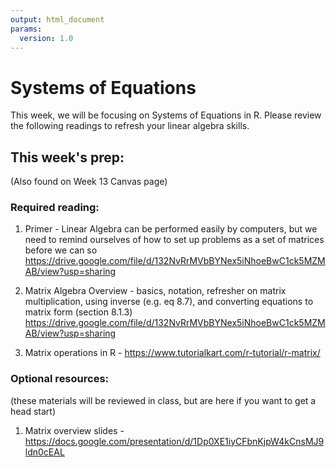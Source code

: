 ```yaml
---
output: html_document
params:
  version: 1.0
---
```


# Systems of Equations



This week, we will be focusing on Systems of Equations in R. Please review the following readings to refresh your linear algebra skills. 

## This week's prep:
(Also found on Week 13 Canvas page)

### Required reading:

1. Primer - Linear Algebra can be performed easily by computers, but we need to remind ourselves of how to set up problems as a set of matrices before we can so    <https://drive.google.com/file/d/132NvRrMVbBYNex5iNhoeBwC1ck5MZMAB/view?usp=sharing> 

2. Matrix Algebra Overview - basics, notation, refresher on matrix multiplication, using inverse (e.g. eq 8.7), and converting equations to matrix form (section 8.1.3)
<https://drive.google.com/file/d/132NvRrMVbBYNex5iNhoeBwC1ck5MZMAB/view?usp=sharing>

3. Matrix operations in R - 
<https://www.tutorialkart.com/r-tutorial/r-matrix/>

### Optional resources: 
(these materials will be reviewed in class, but are here if you want to get a head start)

1. Matrix overview slides - <https://docs.google.com/presentation/d/1Dp0XE1iyCFbnKjpW4kCnsMJ9ldn0cEAL>

